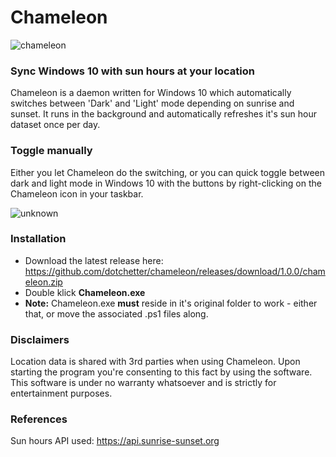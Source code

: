# Chameleon
![chameleon](https://user-images.githubusercontent.com/36161882/111233119-ad3a7e80-85ec-11eb-8c51-780ae0052a3c.png)

### Sync Windows 10 with sun hours at your location 

Chameleon is a daemon written for Windows 10 which automatically switches between 'Dark' and 'Light' mode depending on sunrise and sunset.
It runs in the background and automatically refreshes it's sun hour dataset once per day. 

### Toggle manually
Either you let Chameleon do the switching, or you can quick toggle between dark and light mode in Windows 10 with the buttons by right-clicking
on the Chameleon icon in your taskbar. 

![unknown](https://user-images.githubusercontent.com/36161882/111232969-68aee300-85ec-11eb-8ac7-fba953a9f807.png)

### Installation
* Download the latest release here: https://github.com/dotchetter/chameleon/releases/download/1.0.0/chameleon.zip
* Double klick **Chameleon.exe**
* **Note:** Chameleon.exe **must** reside in it's original folder to work - either that, or move the associated .ps1 files along.

### Disclaimers
Location data is shared with 3rd parties when using Chameleon. Upon starting the program you're consenting to this fact by using the software.
This software is under no warranty whatsoever and is strictly for entertainment purposes. 

### References
Sun hours API used: https://api.sunrise-sunset.org
